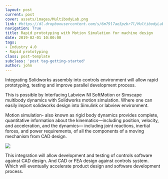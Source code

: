 ```yaml
---
layout: post
current: post
cover: assets/images/MultibodyLab.png
link: #https://dl.dropboxusercontent.com/s/6m79l7ae3pzbr7l/MultibodyLab.png?dl=0
navigation: True
title: Rapid prototyping with Motion Simulation for machine design
date: 2019-02-01 10:00:00
tags:
- Industry 4.0
- Rapid prototyping
class: post-template
subclass: 'post tag-getting-started'
author: john
---
```


Integrating Solidworks assembly into controls environment will allow rapid prototyping, testing and improve parallel development process.

This is possible by Interfacing Labview NI SoftMotion or Simscape multibody dynamics with Solidworks motion simulation. Where one can easily import solidworks design into Simulink or labview environment.

Motion simulation- also known as rigid body dynamics provides complete, quantitative information about the kinematics—including position, velocity, and acceleration, and the dynamics— including joint reactions, inertial forces, and power requirements, of all the components of a moving mechanism from CAD design.

![](https://dl.dropboxusercontent.com/s/6f5b3ljtzewazy7/Multibody.JPG?dl=0)

This integration will allow development and testing of controls software against CAD design. And CAD or FEA design against controls system. Which will eventually accelerate product design and software development process.

